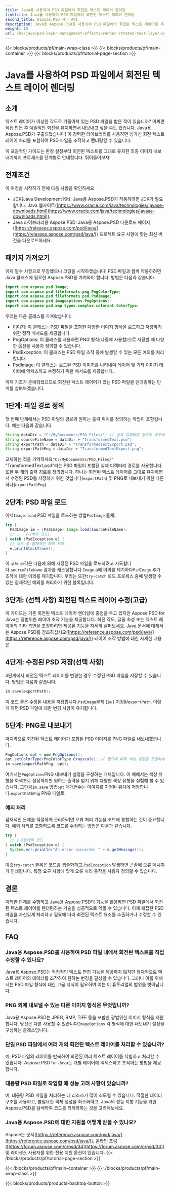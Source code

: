 ```yaml
---
title: Java를 사용하여 PSD 파일에서 회전된 텍스트 레이어 렌더링
linktitle: Java를 사용하여 PSD 파일에서 회전된 텍스트 레이어 렌더링
second_title: Aspose.PSD 자바 API
description: Java용 Aspose.PSD를 사용하여 PSD 파일에서 회전된 텍스트 레이어를 추출하고 렌더링하는 방법을 알아보세요. 이 단계별 가이드에서는 설정부터 내보내기까지 모든 것을 다룹니다.
weight: 18
url: /ko/java/psd-layer-management-effects/render-rotated-text-layer-psd/
---
```


{{< blocks/products/pf/main-wrap-class >}}
{{< blocks/products/pf/main-container >}}
{{< blocks/products/pf/tutorial-page-section >}}

# Java를 사용하여 PSD 파일에서 회전된 텍스트 레이어 렌더링

## 소개

텍스트 레이어가 이상한 각도로 기울어져 있는 PSD 파일을 받은 적이 있습니까? 어쩌면 직접 만든 후 예술적인 회전을 유지하면서 내보내고 싶을 수도 있습니다. Java용 Aspose.PSD가 구출되었습니다! 이 강력한 라이브러리를 사용하면 성가신 회전 텍스트 레이어 처리를 포함하여 PSD 파일을 조작하고 렌더링할 수 있습니다. 

이 포괄적인 가이드는 환경 설정부터 회전된 텍스트를 그대로 유지한 최종 이미지 내보내기까지 프로세스를 단계별로 안내합니다. 뛰어들어보자!

## 전제조건

이 여정을 시작하기 전에 다음 사항을 확인하세요.

- JDK(Java Development Kit): Java용 Aspose.PSD가 작동하려면 JDK가 필요합니다. Java 웹사이트([https://www.oracle.com/java/technologies/javase-downloads.html](https://www.oracle.com/java/technologies/javase-downloads.html)).
- Java 라이브러리용 Aspose.PSD: Java용 Aspose.PSD 다운로드 페이지([https://releases.aspose.com/psd/java/](https://releases.aspose.com/psd/java/)) 프로젝트 요구 사항에 맞는 최신 버전을 다운로드하세요.

## 패키지 가져오기

이제 필수 사항으로 무장했으니 코딩을 시작하겠습니다! PSD 파일과 함께 작동하려면 Java 클래스에 필요한 Aspose.PSD를 가져와야 합니다. 방법은 다음과 같습니다.

```java
import com.aspose.psd.Image;
import com.aspose.psd.fileformats.png.PngColorType;
import com.aspose.psd.fileformats.psd.PsdImage;
import com.aspose.psd.imageoptions.PngOptions;
import com.aspose.psd.xmp.types.complex.colorant.ColorType;
```

우리는 다음 클래스를 가져왔습니다:

- 이미지: 이 클래스는 PSD 파일을 포함한 다양한 이미지 형식을 로드하고 저장하기 위한 정적 메서드를 제공합니다.
- PngOptions: 이 클래스를 사용하면 PNG 형식(나중에 사용함)으로 저장할 때 다양한 옵션을 사용자 정의할 수 있습니다.
- PsdException: 이 클래스는 PSD 파일 조작 중에 발생할 수 있는 모든 예외를 처리합니다.
- PsdImage: 이 클래스는 로드된 PSD 이미지를 나타내며 레이어 및 기타 이미지 데이터에 액세스하고 수정하기 위한 메서드를 제공합니다.

이제 기초가 준비되었으므로 회전된 텍스트 레이어가 있는 PSD 파일을 렌더링하는 단계를 살펴보겠습니다.

## 1단계: 파일 경로 정의

첫 번째 단계에서는 PSD 파일의 경로와 원하는 출력 위치를 정의하는 작업이 포함됩니다. 예는 다음과 같습니다.

```java
String dataDir = "C:/MyDocuments/PSD_Files/"; // 실제 디렉터리 경로로 바꾸세요.
String sourceFileName = dataDir + "TransformedText.psd";
String exportPath = dataDir + "TransformedTextExport.psd";
String exportPathPng = dataDir + "TransformedTextExport.png";
```

교체하는 것을 기억하세요`"C:/MyDocuments/PSD_Files/"` "TransformedText.psd"라는 PSD 파일이 포함된 실제 디렉터리 경로를 사용합니다. 또한 두 개의 출력 경로를 정의합니다. 하나는 회전된 텍스트 레이어를 그대로 유지하면서 수정된 PSD를 저장하기 위한 것입니다(`exportPath`) 및 PNG로 내보내기 위한 다른 하나(`exportPathPng`).

## 2단계: PSD 파일 로드

 이제`Image.load` PSD 파일을 로드하는 방법`PsdImage` 물체:

```java
try {
  PsdImage im = (PsdImage) Image.load(sourceFileName);
  // ... (나머지 코드)
} catch (PsdException e) {
  // 로드 중 잠재적인 예외 처리
  e.printStackTrace();
}
```

 이 코드 조각은 다음에 의해 지정된 PSD 파일을 로드하려고 시도합니다.`sourceFileName` 결과를 캐스팅합니다.`Image` a에 이의를 제기하다`PsdImage` 추가 조작에 대한 이의를 제기합니다. 우리는 또한`try-catch` 로드 프로세스 중에 발생할 수 있는 잠재적인 예외를 처리하기 위한 블록입니다.

## 3단계: (선택 사항) 회전된 텍스트 레이어 수정(고급)

이 가이드는 기존 회전된 텍스트 레이어 렌더링에 중점을 두고 있지만 Aspose.PSD for Java는 광범위한 레이어 조작 기능을 제공합니다. 회전 각도, 글꼴 속성 또는 텍스트 레이어의 기타 측면을 조정하려면 제공된 기능을 자세히 살펴보세요. Java 문서에 대해서는 Aspose.PSD를 참조하십시오([https://reference.aspose.com/psd/java/](https://reference.aspose.com/psd/java/)) 레이어 조작 방법에 대한 자세한 내용은

## 4단계: 수정된 PSD 저장(선택 사항)

3단계에서 회전된 텍스트 레이어를 변경한 경우 수정된 PSD 파일을 저장할 수 있습니다. 방법은 다음과 같습니다.

```java
im.save(exportPath);
```

 이 코드 줄은 수정된 내용을 저장합니다.`PsdImage`물체 (`im` ) 지정된`exportPath`. 이렇게 하면 PSD 파일에 대한 변경 사항이 유지됩니다.

## 5단계: PNG로 내보내기

마지막으로 회전된 텍스트 레이어가 포함된 PSD 이미지를 PNG 파일로 내보내겠습니다.

```java
PngOptions opt = new PngOptions();
opt.setColorType(PngColorType.Grayscale); // 필요에 따라 색상 유형을 조정하세요.
im.save(exportPathPng, opt);
```

 여기서는`PngOptions`PNG 내보내기 설정을 구성하는 개체입니다. 이 예에서는 색상 유형을 회색조로 설정하지만 원하는 출력을 얻기 위해 다양한 색상 유형을 실험해 볼 수 있습니다. 그만큼`im.save` 방법`opt` 매개변수는 이미지를 지정된 위치에 저장합니다.`exportPathPng` PNG 파일로.

### 예외 처리

잠재적인 문제를 적절하게 관리하려면 오류 처리 기능을 코드에 통합하는 것이 중요합니다. 예외 처리를 포함하도록 코드를 수정하는 방법은 다음과 같습니다.

```java
try {
  // 1~5단계의 코드
} catch (PsdException e) {
  System.err.println("An error occurred: " + e.getMessage());
}
```

 이것`try-catch` 블록은 코드를 캡슐화하고,`PsdException` 발생하면 콘솔에 오류 메시지가 인쇄됩니다. 특정 요구 사항에 맞게 오류 처리 동작을 사용자 정의할 수 있습니다.

## 결론

이러한 단계를 수행하고 Java용 Aspose.PSD의 기능을 활용하면 PSD 파일에서 회전된 텍스트 레이어를 렌더링하는 기술을 성공적으로 익힐 수 있습니다. 이제 복잡한 PSD 파일을 자신있게 처리하고 필요에 따라 회전된 텍스트 요소를 추출하거나 수정할 수 있습니다.

## FAQ

### Java용 Aspose.PSD를 사용하여 PSD 파일 내에서 회전된 텍스트를 직접 수정할 수 있나요?

Java용 Aspose.PSD는 직접적인 텍스트 편집 기능을 제공하지 않지만 잠재적으로 텍스트 레이어의 데이터를 조작하여 원하는 변경을 달성할 수 있습니다. 그러나 이를 위해서는 PSD 파일 형식에 대한 고급 지식이 필요하며 이는 이 튜토리얼의 범위를 벗어납니다.

### PNG 외에 내보낼 수 있는 다른 이미지 형식은 무엇입니까?

 Java용 Aspose.PSD는 JPEG, BMP, TIFF 등을 포함한 광범위한 이미지 형식을 지원합니다. 당신은 다른 사용할 수 있습니다`ImageOptions` 각 형식에 대한 내보내기 설정을 구성하는 클래스입니다.

### 단일 PSD 파일에서 여러 개의 회전된 텍스트 레이어를 처리할 수 있습니까?

예, PSD 파일의 레이어를 반복하여 회전된 여러 텍스트 레이어를 식별하고 처리할 수 있습니다. Aspose.PSD for Java는 개별 레이어에 액세스하고 조작하는 방법을 제공합니다.

### 대용량 PSD 파일로 작업할 때 성능 고려 사항이 있습니까?

예, 대용량 PSD 파일을 처리하는 데 리소스가 많이 소모될 수 있습니다. 적절한 데이터 구조를 사용하고, 불필요한 객체 생성을 최소화하고, Java의 성능 지향 기능을 위한 Aspose.PSD를 탐색하여 코드를 최적화하는 것을 고려해보세요.

### Java용 Aspose.PSD에 대한 지원을 어떻게 받을 수 있나요?

Aspose는 문서([https://reference.aspose.com/psd/java/](https://reference.aspose.com/psd/java/)), 온라인 포럼([https://forum.aspose.com/c/psd/34](https://forum.aspose.com/c/psd/34)) 및 라이센스 사용자를 위한 전용 지원 옵션이 있습니다.
{{< /blocks/products/pf/tutorial-page-section >}}

{{< /blocks/products/pf/main-container >}}
{{< /blocks/products/pf/main-wrap-class >}}

{{< blocks/products/products-backtop-button >}}
